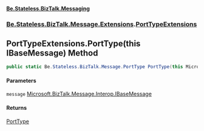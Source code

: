 #### [Be.Stateless.BizTalk.Messaging](README.md 'README')
### [Be.Stateless.BizTalk.Message.Extensions](Be.Stateless.BizTalk.Message.Extensions.md 'Be.Stateless.BizTalk.Message.Extensions').[PortTypeExtensions](PortTypeExtensions.md 'Be.Stateless.BizTalk.Message.Extensions.PortTypeExtensions')

## PortTypeExtensions.PortType(this IBaseMessage) Method

```csharp
public static Be.Stateless.BizTalk.Message.PortType PortType(this Microsoft.BizTalk.Message.Interop.IBaseMessage message);
```
#### Parameters

<a name='Be.Stateless.BizTalk.Message.Extensions.PortTypeExtensions.PortType(thisMicrosoft.BizTalk.Message.Interop.IBaseMessage).message'></a>

`message` [Microsoft.BizTalk.Message.Interop.IBaseMessage](https://docs.microsoft.com/en-us/dotnet/api/Microsoft.BizTalk.Message.Interop.IBaseMessage 'Microsoft.BizTalk.Message.Interop.IBaseMessage')

#### Returns
[PortType](PortType.md 'Be.Stateless.BizTalk.Message.PortType')